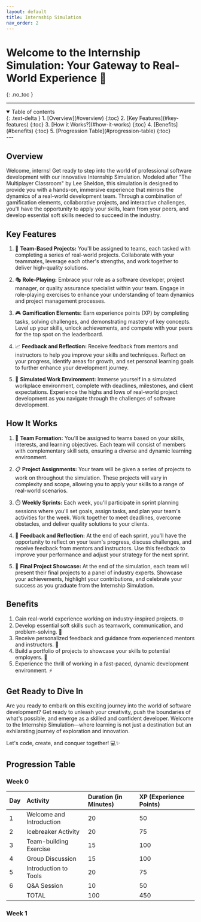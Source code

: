 ```yaml
---
layout: default
title: Internship Simulation
nav_order: 2
---
```

# Welcome to the Internship Simulation: Your Gateway to Real-World Experience 🚀
{: .no_toc }

---

<details open markdown="block">
  <summary>
    Table of contents
  </summary>
  {: .text-delta }
1. [Overview](#overview)
   {:toc}
2. [Key Features](#key-features)
   {:toc}
3. [How it Works?](#how-it-works)
   {:toc}
4. [Benefits](#benefits)
   {:toc}
5. [Progression Table](#progression-table)
   {:toc}
</details>
---

## Overview
Welcome, interns! Get ready to step into the world of professional software development with our innovative Internship Simulation. Modeled after "The Multiplayer Classroom" by Lee Sheldon, this simulation is designed to provide you with a hands-on, immersive experience that mirrors the dynamics of a real-world development team. Through a combination of gamification elements, collaborative projects, and interactive challenges, you'll have the opportunity to apply your skills, learn from your peers, and develop essential soft skills needed to succeed in the industry.

## Key Features

1. 🤝 **Team-Based Projects:** You'll be assigned to teams, each tasked with completing a series of real-world projects. Collaborate with your teammates, leverage each other's strengths, and work together to deliver high-quality solutions.

2. 🎭 **Role-Playing:** Embrace your role as a software developer, project manager, or quality assurance specialist within your team. Engage in role-playing exercises to enhance your understanding of team dynamics and project management processes.

3. 🎮 **Gamification Elements:** Earn experience points (XP) by completing tasks, solving challenges, and demonstrating mastery of key concepts. Level up your skills, unlock achievements, and compete with your peers for the top spot on the leaderboard.

4. 📈 **Feedback and Reflection:** Receive feedback from mentors and instructors to help you improve your skills and techniques. Reflect on your progress, identify areas for growth, and set personal learning goals to further enhance your development journey.

5. 🏢 **Simulated Work Environment:** Immerse yourself in a simulated workplace environment, complete with deadlines, milestones, and client expectations. Experience the highs and lows of real-world project development as you navigate through the challenges of software development.

## How It Works

1. 🤝 **Team Formation:** You'll be assigned to teams based on your skills, interests, and learning objectives. Each team will consist of members with complementary skill sets, ensuring a diverse and dynamic learning environment.

2. 📋 **Project Assignments:** Your team will be given a series of projects to work on throughout the simulation. These projects will vary in complexity and scope, allowing you to apply your skills to a range of real-world scenarios.

3. ⏱️ **Weekly Sprints:** Each week, you'll participate in sprint planning sessions where you'll set goals, assign tasks, and plan your team's activities for the week. Work together to meet deadlines, overcome obstacles, and deliver quality solutions to your clients.

4. 🔄 **Feedback and Reflection:** At the end of each sprint, you'll have the opportunity to reflect on your team's progress, discuss challenges, and receive feedback from mentors and instructors. Use this feedback to improve your performance and adjust your strategy for the next sprint.

5. 🌟 **Final Project Showcase:** At the end of the simulation, each team will present their final projects to a panel of industry experts. Showcase your achievements, highlight your contributions, and celebrate your success as you graduate from the Internship Simulation.

## Benefits

1. Gain real-world experience working on industry-inspired projects. 🌐
2. Develop essential soft skills such as teamwork, communication, and problem-solving. 🧩
3. Receive personalized feedback and guidance from experienced mentors and instructors. 📝
4. Build a portfolio of projects to showcase your skills to potential employers. 💼
5. Experience the thrill of working in a fast-paced, dynamic development environment. ⚡

## Get Ready to Dive In

Are you ready to embark on this exciting journey into the world of software development? Get ready to unleash your creativity, push the boundaries of what's possible, and emerge as a skilled and confident developer. Welcome to the Internship Simulation—where learning is not just a destination but an exhilarating journey of exploration and innovation.

Let's code, create, and conquer together! 💻✨

## Progression Table
### Week 0

| Day | Activity | Duration (in Minutes) | XP (Experience Points) |
|:--|:--|:--|:--|
| 1 | Welcome and Introduction | 20 | 50 |
| 2 | Icebreaker Activity | 20 | 75 |
| 3 | Team-building Exercise | 15 | 100 |
| 4 | Group Discussion | 15 | 100 |
| 5 | Introduction to Tools | 20 | 75 |
| 6 | Q&A Session | 10 | 50 |
| | TOTAL | 100 | 450 |

### Week 1
